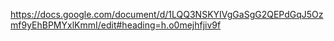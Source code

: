 https://docs.google.com/document/d/1LQQ3NSKYIVgGaSgG2QEPdGqJ5Ozmf9yEhBPMYxlKmmI/edit#heading=h.o0mejhfjiv9f
